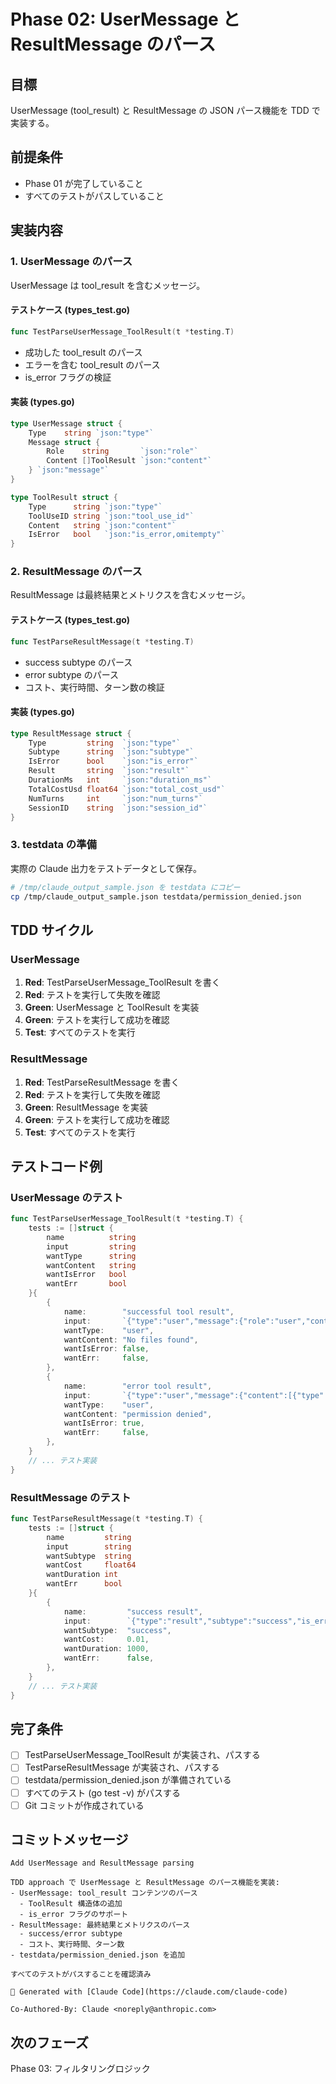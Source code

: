 # Phase 02: UserMessage と ResultMessage のパース

## 目標

UserMessage (tool_result) と ResultMessage の JSON パース機能を TDD で実装する。

## 前提条件

- Phase 01 が完了していること
- すべてのテストがパスしていること

## 実装内容

### 1. UserMessage のパース

UserMessage は tool_result を含むメッセージ。

#### テストケース (types_test.go)

```go
func TestParseUserMessage_ToolResult(t *testing.T)
```

- 成功した tool_result のパース
- エラーを含む tool_result のパース
- is_error フラグの検証

#### 実装 (types.go)

```go
type UserMessage struct {
    Type    string `json:"type"`
    Message struct {
        Role    string       `json:"role"`
        Content []ToolResult `json:"content"`
    } `json:"message"`
}

type ToolResult struct {
    Type      string `json:"type"`
    ToolUseID string `json:"tool_use_id"`
    Content   string `json:"content"`
    IsError   bool   `json:"is_error,omitempty"`
}
```

### 2. ResultMessage のパース

ResultMessage は最終結果とメトリクスを含むメッセージ。

#### テストケース (types_test.go)

```go
func TestParseResultMessage(t *testing.T)
```

- success subtype のパース
- error subtype のパース
- コスト、実行時間、ターン数の検証

#### 実装 (types.go)

```go
type ResultMessage struct {
    Type         string  `json:"type"`
    Subtype      string  `json:"subtype"`
    IsError      bool    `json:"is_error"`
    Result       string  `json:"result"`
    DurationMs   int     `json:"duration_ms"`
    TotalCostUsd float64 `json:"total_cost_usd"`
    NumTurns     int     `json:"num_turns"`
    SessionID    string  `json:"session_id"`
}
```

### 3. testdata の準備

実際の Claude 出力をテストデータとして保存。

```bash
# /tmp/claude_output_sample.json を testdata にコピー
cp /tmp/claude_output_sample.json testdata/permission_denied.json
```

## TDD サイクル

### UserMessage

1. **Red**: TestParseUserMessage_ToolResult を書く
2. **Red**: テストを実行して失敗を確認
3. **Green**: UserMessage と ToolResult を実装
4. **Green**: テストを実行して成功を確認
5. **Test**: すべてのテストを実行

### ResultMessage

1. **Red**: TestParseResultMessage を書く
2. **Red**: テストを実行して失敗を確認
3. **Green**: ResultMessage を実装
4. **Green**: テストを実行して成功を確認
5. **Test**: すべてのテストを実行

## テストコード例

### UserMessage のテスト

```go
func TestParseUserMessage_ToolResult(t *testing.T) {
    tests := []struct {
        name          string
        input         string
        wantType      string
        wantContent   string
        wantIsError   bool
        wantErr       bool
    }{
        {
            name:        "successful tool result",
            input:       `{"type":"user","message":{"role":"user","content":[{"type":"tool_result","tool_use_id":"toolu_xxx","content":"No files found","is_error":false}]}}`,
            wantType:    "user",
            wantContent: "No files found",
            wantIsError: false,
            wantErr:     false,
        },
        {
            name:        "error tool result",
            input:       `{"type":"user","message":{"content":[{"type":"tool_result","tool_use_id":"toolu_yyy","content":"permission denied","is_error":true}]}}`,
            wantType:    "user",
            wantContent: "permission denied",
            wantIsError: true,
            wantErr:     false,
        },
    }
    // ... テスト実装
}
```

### ResultMessage のテスト

```go
func TestParseResultMessage(t *testing.T) {
    tests := []struct {
        name         string
        input        string
        wantSubtype  string
        wantCost     float64
        wantDuration int
        wantErr      bool
    }{
        {
            name:         "success result",
            input:        `{"type":"result","subtype":"success","is_error":false,"result":"完了しました","duration_ms":1000,"total_cost_usd":0.01,"num_turns":1}`,
            wantSubtype:  "success",
            wantCost:     0.01,
            wantDuration: 1000,
            wantErr:      false,
        },
    }
    // ... テスト実装
}
```

## 完了条件

- [ ] TestParseUserMessage_ToolResult が実装され、パスする
- [ ] TestParseResultMessage が実装され、パスする
- [ ] testdata/permission_denied.json が準備されている
- [ ] すべてのテスト (go test -v) がパスする
- [ ] Git コミットが作成されている

## コミットメッセージ

```
Add UserMessage and ResultMessage parsing

TDD approach で UserMessage と ResultMessage のパース機能を実装:
- UserMessage: tool_result コンテンツのパース
  - ToolResult 構造体の追加
  - is_error フラグのサポート
- ResultMessage: 最終結果とメトリクスのパース
  - success/error subtype
  - コスト、実行時間、ターン数
- testdata/permission_denied.json を追加

すべてのテストがパスすることを確認済み

🤖 Generated with [Claude Code](https://claude.com/claude-code)

Co-Authored-By: Claude <noreply@anthropic.com>
```

## 次のフェーズ

Phase 03: フィルタリングロジック
